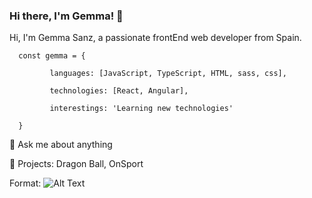 ### Hi there, I'm Gemma! 👋

Hi, I'm Gemma Sanz, a passionate frontEnd web developer from Spain.

      const gemma = {

             languages: [JavaScript, TypeScript, HTML, sass, css],
  
             technologies: [React, Angular],
  
             interestings: 'Learning new technologies'
  
      }

💬 Ask me about anything

🔭 Projects: Dragon Ball, OnSport

[1.1]: http://i.imgur.com/tXSoThF.png (twitter icon with padding)
[1]: https://www.linkedin.com/in/gemma-sanz-rabadan/

Format: ![Alt Text](https://www.linkedin.com/in/gemma-sanz-rabadan/)

<!--
**gemmas95/gemmas95** is a ✨ _special_ ✨ repository because its `README.md` (this file) appears on your GitHub profile.

Here are some ideas to get you started:

- 🔭 I’m currently working on ...
- 🌱 I’m currently learning ...
- 👯 I’m looking to collaborate on ...
- 🤔 I’m looking for help with ...
- 💬 Ask me about ...
- 📫 How to reach me: ...
- 😄 Pronouns: ...
- ⚡ Fun fact: ...
-->
